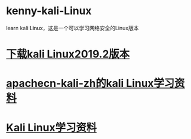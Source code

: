 # kenny-kali-Linux
learn kali Linux，这是一个可以学习网络安全的Linux版本
# <a href="http://old.kali.org/kali-images/kali-2019.2/">下载kali Linux2019.2版本</a>
# <a href="https://github.com/apachecn/apachecn-kali-zh">apachecn-kali-zh的kali Linux学习资料</a>
# <a href="https://github.com/ckjbug/kali-Linux-learning">Kali Linux学习资料</a>
